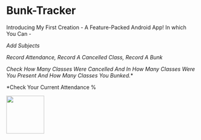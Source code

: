# Bunk-Tracker

Introducing My First Creation - A Feature-Packed Android App! In which You Can -

*Add Subjects*

*Record Attendance, Record A Cancelled Class, Record A Bunk*

*Check How Many Classes Were Cancelled And In How Many Classes Were You Present And How Many Classes You Bunked.**

*Check Your Current Attendance % 

<img src="https://github.com/ashfaaqali/Bunk-Tracker/blob/master/app/src/main/res/layout/activity_main.xml" width="100" height="100" />
